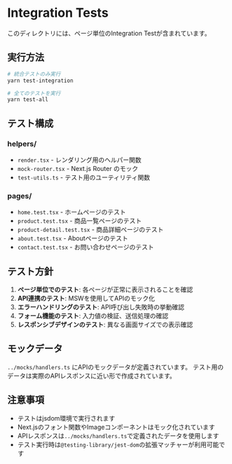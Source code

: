 # Integration Tests

このディレクトリには、ページ単位のIntegration Testが含まれています。

## 実行方法

```bash
# 統合テストのみ実行
yarn test-integration

# 全てのテストを実行
yarn test-all
```

## テスト構成

### helpers/

- `render.tsx` - レンダリング用のヘルパー関数
- `mock-router.tsx` - Next.js Router のモック
- `test-utils.ts` - テスト用のユーティリティ関数

### pages/

- `home.test.tsx` - ホームページのテスト
- `product.test.tsx` - 商品一覧ページのテスト
- `product-detail.test.tsx` - 商品詳細ページのテスト
- `about.test.tsx` - Aboutページのテスト
- `contact.test.tsx` - お問い合わせページのテスト

## テスト方針

1. **ページ単位でのテスト**: 各ページが正常に表示されることを確認
2. **API連携のテスト**: MSWを使用してAPIのモック化
3. **エラーハンドリングのテスト**: API呼び出し失敗時の挙動確認
4. **フォーム機能のテスト**: 入力値の検証、送信処理の確認
5. **レスポンシブデザインのテスト**: 異なる画面サイズでの表示確認

## モックデータ

`../mocks/handlers.ts` にAPIのモックデータが定義されています。
テスト用のデータは実際のAPIレスポンスに近い形で作成されています。

## 注意事項

- テストはjsdom環境で実行されます
- Next.jsのフォント関数やImageコンポーネントはモック化されています
- APIレスポンスは`../mocks/handlers.ts`で定義されたデータを使用します
- テスト実行時は`@testing-library/jest-dom`の拡張マッチャーが利用可能です
